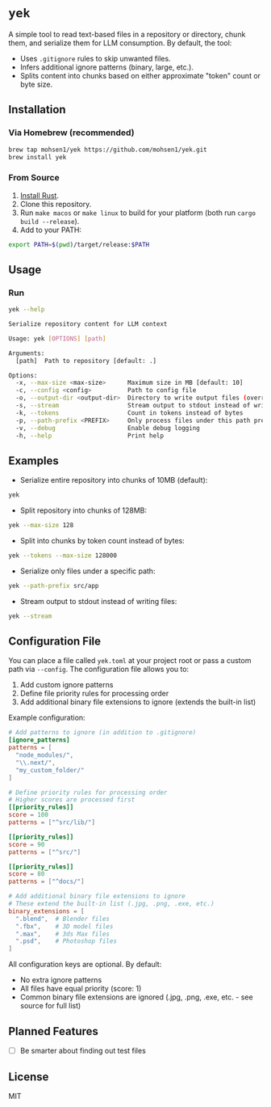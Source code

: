 # `yek`

A simple tool to read text-based files in a repository or directory, chunk them, and serialize them for LLM consumption. By default, the tool:

- Uses `.gitignore` rules to skip unwanted files.
- Infers additional ignore patterns (binary, large, etc.).
- Splits content into chunks based on either approximate "token" count or byte size.

## Installation

### Via Homebrew (recommended)

```bash
brew tap mohsen1/yek https://github.com/mohsen1/yek.git
brew install yek
```

### From Source

1. [Install Rust](https://www.rust-lang.org/tools/install).
2. Clone this repository.
3. Run `make macos` or `make linux` to build for your platform (both run `cargo build --release`).
4. Add to your PATH:

```bash
export PATH=$(pwd)/target/release:$PATH
```

## Usage

### Run

```bash
yek --help

Serialize repository content for LLM context

Usage: yek [OPTIONS] [path]

Arguments:
  [path]  Path to repository [default: .]

Options:
  -x, --max-size <max-size>      Maximum size in MB [default: 10]
  -c, --config <config>          Path to config file
  -o, --output-dir <output-dir>  Directory to write output files (overrides config file)
  -s, --stream                   Stream output to stdout instead of writing to files
  -k, --tokens                   Count in tokens instead of bytes
  -p, --path-prefix <PREFIX>     Only process files under this path prefix
  -v, --debug                    Enable debug logging
  -h, --help                     Print help

```

## Examples

- Serialize entire repository into chunks of 10MB (default):

```bash
yek
```

- Split repository into chunks of 128MB:

```bash
yek --max-size 128
```

- Split into chunks by token count instead of bytes:

```bash
yek --tokens --max-size 128000
```

- Serialize only files under a specific path:

```bash
yek --path-prefix src/app
```

- Stream output to stdout instead of writing files:

```bash
yek --stream
```

## Configuration File

You can place a file called `yek.toml` at your project root or pass a custom path via `--config`. The configuration file allows you to:

1. Add custom ignore patterns
2. Define file priority rules for processing order
3. Add additional binary file extensions to ignore (extends the built-in list)

Example configuration:

```toml
# Add patterns to ignore (in addition to .gitignore)
[ignore_patterns]
patterns = [
  "node_modules/",
  "\\.next/",
  "my_custom_folder/"
]

# Define priority rules for processing order
# Higher scores are processed first
[[priority_rules]]
score = 100
patterns = ["^src/lib/"]

[[priority_rules]]
score = 90
patterns = ["^src/"]

[[priority_rules]]
score = 80
patterns = ["^docs/"]

# Add additional binary file extensions to ignore
# These extend the built-in list (.jpg, .png, .exe, etc.)
binary_extensions = [
  ".blend",  # Blender files
  ".fbx",    # 3D model files
  ".max",    # 3ds Max files
  ".psd",    # Photoshop files
]
```

All configuration keys are optional. By default:

- No extra ignore patterns
- All files have equal priority (score: 1)
- Common binary file extensions are ignored (.jpg, .png, .exe, etc. - see source for full list)

## Planned Features

- [ ] Be smarter about finding out test files

## License

MIT
